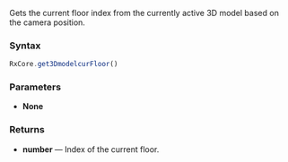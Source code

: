Gets the current floor index from the currently active 3D model based on the camera position.

### Syntax

```typescript
RxCore.get3DmodelcurFloor()
```

### Parameters

- **None**

### Returns

- **number** — Index of the current floor.